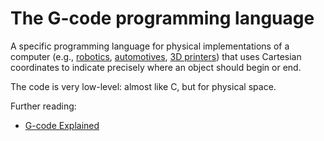 
# The G-code programming language

A specific programming language for physical implementations of a computer (e.g., [robotics](computers-robotics.md), [automotives](computers-autos.md), [3D printers](engineering-printers.md)) that uses Cartesian coordinates to indicate precisely where an object should begin or end.

The code is very low-level: almost like C, but for physical space.

Further reading:

- [G-code Explained](https://howtomechatronics.com/tutorials/g-code-explained-list-of-most-important-g-code-commands/)

